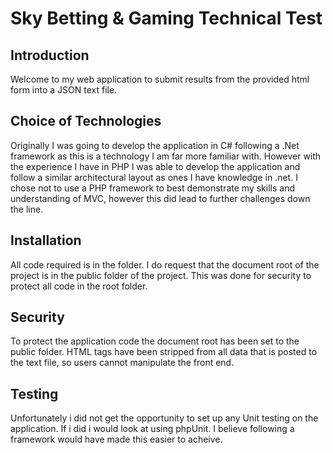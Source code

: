 # Sky Betting & Gaming Technical Test

## Introduction

Welcome to my web application to submit results from the provided html form into a JSON text file. 


## Choice of Technologies

Originally I was going to develop the application in C# following a .Net framework as this is a technology I am far more familiar with. However with the experience I have in PHP I was able to develop the application and follow a similar architectural layout as ones I have knowledge in .net. I chose not to use a PHP framework to best demonstrate my skills and understanding of MVC, however this did lead to further challenges down the line.


## Installation

All code required is in the folder. I do request that the document root of the project is in the public folder of the project. This was done for security to protect all code in the root folder.

## Security

To protect the application code the document root has been set to the public folder. HTML tags have been stripped from all data that is posted to the text file, so users cannot manipulate the front end.

## Testing
Unfortunately i did not get the opportunity to set up any Unit testing on the application. If i did i would look at using phpUnit. I believe following a framework would have made this easier to acheive. 